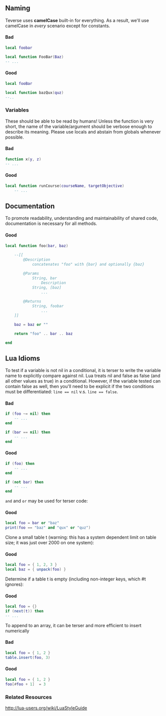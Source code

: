 

## Naming
Teverse uses **camelCase** built-in for everything. As a result, we'll use camelCase in _every_ scenario except for constants. 
#### Bad
```lua
local foobar

local function FooBar(Baz)
-- ...

``` 
#### Good
```lua
local fooBar

local function bazQux(quz)
--..
```
### Variables
These should be able to be read by humans! Unless the function is very short, the name of the variable/argument should be verbose enough to describe its meaning. Please use locals and abstain from globals whenever possible.
#### Bad
```lua
function x(y, z)
-- ...
```
#### Good
```lua
local function runCourse(courseName, targetObjective)
    -- ...
```
## Documentation
To promote readability, understanding and maintainability of shared code, documentation is necessary for all methods.

#### Good
``` lua
local function foo(bar, baz)
    
    --[[
        @Description
            concatenates "foo" with {bar} and optionally {baz}

        @Params
            String, bar
                Description
            String, [baz]
                ...
        
        @Returns
            String, foobar
                ...
    ]]

    baz = baz or ""

    return "foo" .. bar .. baz 

end
```
## Lua Idioms
To test if a variable is not nil in a conditional, it is terser to write the variable name to explicitly compare against nil. Lua treats nil and false as false (and all other values as true) in a conditional. However, if the variable tested can contain false as well, then you'll need to be explicit if the two conditions must be differentiated: `line == nil` v.s. `line == false`.
#### Bad
```lua
if (foo ~= nil) then 
    -- ...
end

if (bar == nil) then
    -- ...
end
```
#### Good
```lua
if (foo) then 
    -- ...
end

if (not bar) then
    -- ...
end
```


`and` and `or` may be used for terser code:
#### Good
```lua
local foo = bar or "baz"
print(foo == "baz" and "qux" or "quz")
```

Clone a small table t (warning: this has a system dependent limit on table size; it was just over 2000 on one system):
#### Good
```lua
local foo = { 1, 2, 3 }
local baz = { unpack(foo) }
```

Determine if a table t is empty (including non-integer keys, which #t ignores):
#### Good
```lua
local foo = {}
if (next(t)) then 
-- ...
```

To append to an array, it can be terser and more efficient to insert numerically
#### Bad
```lua 
local foo = { 1, 2 }
table.insert(foo, 3)
```
#### Good
```lua
local foo = { 1, 2 }
foo[#foo + 1]  = 3
```

### Related Resources
http://lua-users.org/wiki/LuaStyleGuide



